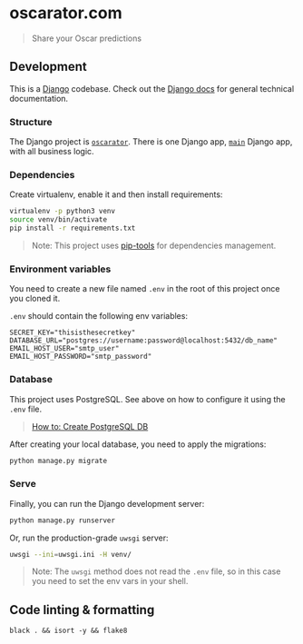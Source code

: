 # oscarator.com

> Share your Oscar predictions

## Development

This is a [Django](https://www.djangoproject.com/) codebase. Check out the 
[Django docs](https://docs.djangoproject.com/) for general technical documentation.

### Structure

The Django project is [`oscarator`](/oscarator). There is one Django app, [`main`](/main) Django app,
with all business logic.

### Dependencies

Create virtualenv, enable it and then install requirements:
```sh
virtualenv -p python3 venv
source venv/bin/activate
pip install -r requirements.txt
```

> Note: This project uses [pip-tools](https://github.com/jazzband/pip-tools) for dependencies management.

### Environment variables

You need to create a new file named `.env` in the root of this project once you cloned it.

`.env` should contain the following env variables:
```
SECRET_KEY="thisisthesecretkey"
DATABASE_URL="postgres://username:password@localhost:5432/db_name"
EMAIL_HOST_USER="smtp_user"
EMAIL_HOST_PASSWORD="smtp_password"
```

### Database

This project uses PostgreSQL. See above on how to configure it using the `.env` file.

> [How to: Create PostgreSQL DB](https://gist.github.com/sirodoht/0666e232e1baf76f76bac43eb2600e2b)

After creating your local database, you need to apply the migrations:
```sh
python manage.py migrate
```

### Serve

Finally, you can run the Django development server:
```sh
python manage.py runserver
```

Or, run the production-grade `uwsgi` server:
```sh
uwsgi --ini=uwsgi.ini -H venv/
```

> Note: The `uwsgi` method does not read the `.env` file, so in this case you need to set the env vars in your shell.


## Code linting & formatting

```
black . && isort -y && flake8
```
